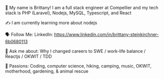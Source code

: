 🤝 My name is Brittany! I am a full stack engineer at Compellier and my tech stack is PHP (Laravel), Nodejs, MySQL, Typescript, and React

✍️ I am currently learning more about nodejs

🗣 Follow Me: LinkedIn: https://www.linkedin.com/in/brittany-steinkirchner-6b0680113

💬 Ask me about: Why I changed careers to SWE / work-life balance / Reactjs / OKWIT / TDD

💓 Passions: Coding, computer science, hiking, camping, music, OKWIT, motherhood, gardening, & animal rescue
